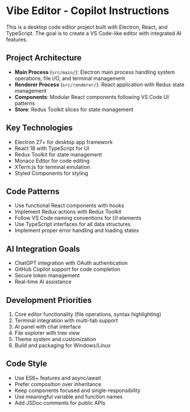 <!-- Use this file to provide workspace-specific custom instructions to Copilot. For more details, visit https://code.visualstudio.com/docs/copilot/copilot-customization#_use-a-githubcopilotinstructionsmd-file -->

# Vibe Editor - Copilot Instructions

This is a desktop code editor project built with Electron, React, and TypeScript. The goal is to create a VS Code-like editor with integrated AI features.

## Project Architecture

- **Main Process** (`src/main/`): Electron main process handling system operations, file I/O, and terminal management
- **Renderer Process** (`src/renderer/`): React application with Redux state management
- **Components**: Modular React components following VS Code UI patterns
- **Store**: Redux Toolkit slices for state management

## Key Technologies

- Electron 27+ for desktop app framework
- React 18 with TypeScript for UI
- Redux Toolkit for state management
- Monaco Editor for code editing
- XTerm.js for terminal emulation
- Styled Components for styling

## Code Patterns

- Use functional React components with hooks
- Implement Redux actions with Redux Toolkit
- Follow VS Code naming conventions for UI elements
- Use TypeScript interfaces for all data structures
- Implement proper error handling and loading states

## AI Integration Goals

- ChatGPT integration with OAuth authentication
- GitHub Copilot support for code completion
- Secure token management
- Real-time AI assistance

## Development Priorities

1. Core editor functionality (file operations, syntax highlighting)
2. Terminal integration with multi-tab support
3. AI panel with chat interface
4. File explorer with tree view
5. Theme system and customization
6. Build and packaging for Windows/Linux

## Code Style

- Use ES6+ features and async/await
- Prefer composition over inheritance
- Keep components focused and single-responsibility
- Use meaningful variable and function names
- Add JSDoc comments for public APIs
